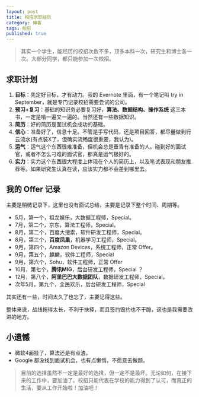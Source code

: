 ```yaml
---
layout: post
title: 校招求职经历
category: 博客
tags: 校招
published: true
---
```

> 其实一个学生，能经历的校招次数不多，顶多本科一次，研究生和博士各一次。大部分同学，都只能参加一次校招。

## 求职计划
1. **目标**：先定好目标，才有动力。我的 Evernote 里面，有一个笔记叫  try in September，就是专门记录校招需要尝试的公司。
2. **预习+复习**：基础的知识务必要复习好，**算法、数据结构、操作系统** 这三本书，一定是啃一遍又一遍的。当然还有一些数据知识。
3. **简历**：好的简历是面试机会成功的基础。
4. **信心**：准备好了，信息十足。不管是手写代码，还是项目回答，都尽量做到行云流水(有点装X了，但确实流畅度很重要，我认为)。
5. **运气**：运气这个东西很难准备，但机会总是垂青有准备的人。碰到好的面试官，或者不怎么刁难的面试官，那真是运气极好的。
6. **实力**：实力这个东西很大程度上体现在个人的简历上，以及笔试表现和朋友推荐等。如果研究生认真在读，应该实力都不会差到哪里去。

## 我的 Offer 记录
主要是稍微记录下，这里也没有面试总结，主要是记录下整个时间、周期等。

* 5月，第一个，祖龙娱乐，大数据工程师，Special。
* 7月，第二个，京东，算法工程师，Special。
* 8月，第二个，百度大搜索，软件研发工程师，Special。
* 8月，第三个，**百度凤巢**，机器学习工程师，Special。
* 9月，第四个，Amazon Devices，系统工程师，正常 Offer。
* 9月，第五个，麒麟，软件工程师，Special
* 9月，第六个，Sohu，软件工程师，正常 Offer
* 10月，第七个，**腾讯MIG**，后台研发工程师，Special ？
* 12月，第八个，**阿里巴巴大数据团队**，数据研发工程师，Special。
* 次年5月，第九个，全民欢乐，后台研发工程师，Special

其实还有一些，时间太久了也忘了，主要记得这些。

整体来说，战线拖得太长，不利于抉择，而且签约毁约也不干脆，这也是我需要改进的地方。

## 小遗憾
* 微软4面挂了，算法还是有点渣。
* Google 都没找到面试机会，也有点懒惰，不愿意去做题。

> 目前的选择虽然不一定是最好的选择，但一定不是最坏。无论如何，在接下来的工作中，要加油了。校招只能代表在学校的能力得到了认可，而真正的生活，要从工作开始啦！加油吧！
